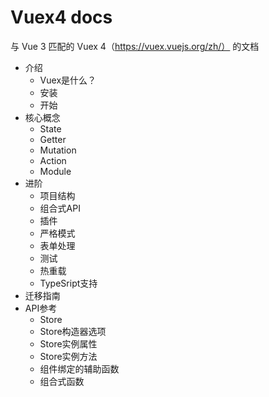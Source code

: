 # Vuex4 docs
与 Vue 3 匹配的 Vuex 4（https://vuex.vuejs.org/zh/） 的文档

- 介绍
    - Vuex是什么？
    - 安装
    - 开始
- 核心概念
    - State
    - Getter
    - Mutation
    - Action
    - Module
- 进阶
    - 项目结构
    - 组合式API
    - 插件
    - 严格模式
    - 表单处理
    - 测试
    - 热重载
    - TypeSript支持
- 迁移指南
- API参考
    - Store
    - Store构造器选项
    - Store实例属性
    - Store实例方法
    - 组件绑定的辅助函数
    - 组合式函数